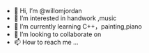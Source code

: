 - 👋 Hi, I’m @willomjordan
- 👀 I’m interested in handwork ,music 
- 🌱 I’m currently learning C++，painting,piano
- 💞️ I’m looking to collaborate on  
- 📫 How to reach me ...

<!---
willomjordan/willomjordan is a ✨ special ✨ repository because its `README.md` (this file) appears on your GitHub profile.
You can click the Preview link to take a look at your changes.
--->

